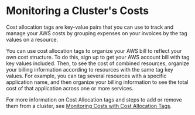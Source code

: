 # Monitoring a Cluster's Costs<a name="Clusters.Tagging"></a>

Cost allocation tags are key\-value pairs that you can use to track and manage your AWS costs by grouping expenses on your invoices by the tag values on a resource\.

You can use cost allocation tags to organize your AWS bill to reflect your own cost structure\. To do this, sign up to get your AWS account bill with tag key values included\. Then, to see the cost of combined resources, organize your billing information according to resources with the same tag key values\. For example, you can tag several resources with a specific application name, and then organize your billing information to see the total cost of that application across one or more services\.

For more information on Cost Allocation tags and steps to add or remove them from a cluster, see [Monitoring Costs with Cost Allocation Tags](Tagging.md)\.